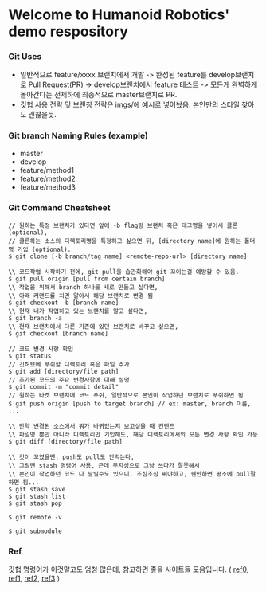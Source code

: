 # Welcome to Humanoid Robotics' demo respository

### Git Uses
* 일반적으로 feature/xxxx 브랜치에서 개발 -> 완성된 feature를 develop브랜치로 Pull Request(PR) -> develop브랜치에서 feature 테스트 -> 모든게 완벽하게 돌아간다는 전제하에 최종적으로 master브랜치로 PR.
* 깃헙 사용 전략 및 브랜칭 전략은 imgs/에 예시로 넣어놨음. 본인만의 스타일 찾아도 괜찮을듯.

### Git branch Naming Rules (example)
* master
* develop
* feature/method1
* feature/method2
* feature/method3

### Git Command Cheatsheet
```console
// 원하는 특정 브랜치가 있다면 앞에 -b flag랑 브랜치 혹은 태그명을 넣어서 클론 (optional),
// 클론하는 소스의 디렉토리명을 특정하고 싶으면 뒤, [directory name]에 원하는 폴더명 기입 (optional).
$ git clone [-b branch/tag name] <remote-repo-url> [directory name]
```

```console
\\ 코드작업 시작하기 전에, git pull을 습관화해야 git 꼬이는걸 예방할 수 있음.
$ git pull origin [pull from certain branch]
\\ 작업을 위해서 branch 하나를 새로 만들고 싶다면,
\\ 아래 커맨드를 치면 알아서 해당 브랜치로 변경 됨
$ git checkout -b [branch name]
\\ 현재 내가 작업하고 있는 브랜치를 알고 싶다면,
$ git branch -a
\\ 현재 브랜치에서 다른 기존에 있던 브랜치로 바꾸고 싶으면,
$ git checkout [branch name]
```

```console
// 코드 변경 사항 확인
$ git status
// 깃허브에 푸쉬할 디렉토리 혹은 파일 추가
$ git add [directory/file path]
// 추가된 코드의 주요 변경사항에 대해 설명
$ git commit -m "commit detail"
// 원하는 타켓 브랜치에 코드 푸쉬, 일반적으로 본인이 작업하던 브랜치로 푸쉬하면 됨
$ git push origin [push to target branch] // ex: master, branch 이름, ...
```

```console
\\ 만약 변경된 소스에서 뭐가 바뀌었는지 보고싶을 때 컨맨드
\\ 파일명 뿐만 아니라 디렉토리만 기입해도, 해당 디렉토리에서의 모든 변경 사항 확인 가능
$ git diff [directory/file path]
```

```console
\\ 깃이 꼬였을땐, push도 pull도 안먹는다,
\\ 그럴땐 stash 명령어 사용, 근데 무지성으로 그냥 쓰다가 잘못해서 
\\ 본인이 작업하던 코드 다 날릴수도 있으니, 조심조심 써야하고, 웬만하면 평소에 pull잘하면 됨...
$ git stash save
$ git stash list
$ git stash pop
```

```console
$ git remote -v
```

```console
$ git submodule
```

### Ref
깃헙 명령어가 이것말고도 엄청 많은데, 참고하면 좋을 사이트들 모음입니다. ( [ref0](https://backlog.com/git-tutorial/kr/), [ref1](https://www.edureka.co/blog/git-commands-with-example/), [ref2](https://gorokke.tistory.com/22), [ref3](https://nack1400.tistory.com/entry/Git-Git-%EB%AA%85%EB%A0%B9%EC%96%B4-%ED%84%B0%EB%AF%B8%EB%84%90-%EB%AA%85%EB%A0%B9%EC%96%B4-%EC%A0%95%EB%A6%AC-%EC%BB%A4%EB%A7%A8%EB%93%9C-%EB%AA%85%EB%A0%B9%EC%96%B4) )